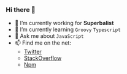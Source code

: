 ### Hi there 👋

- 🔭 I’m currently working for **Superbalist**
- 🌱 I’m currently learning `Groovy` `Typescript`
- 💬 Ask me about `JavaScript`
- 📫 Find me on the net:
  - [Twitter](https://twitter.com/nemesarial)
  - [StackOverflow](https://stackoverflow.com/users/2186159/nemesarial)
  - [Npm](https://www.npmjs.com/~mark.h)
